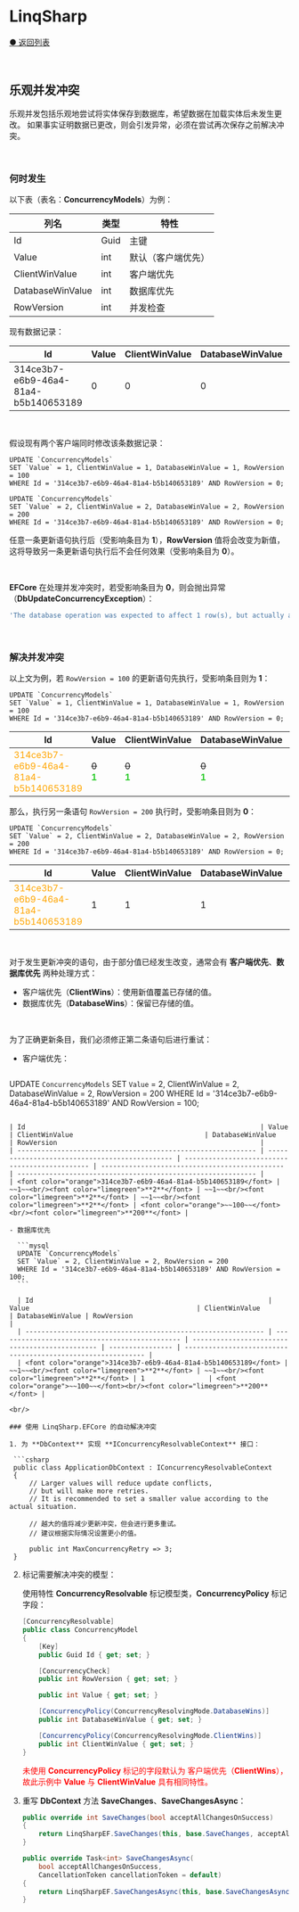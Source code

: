# LinqSharp

[● 返回列表](https://github.com/zmjack/LinqSharp/blob/master/README-CN.md)

<br/>

## 乐观并发冲突

乐观并发包括乐观地尝试将实体保存到数据库，希望数据在加载实体后未发生更改。 如果事实证明数据已更改，则会引发异常，必须在尝试再次保存之前解决冲突。

<br/>

### 何时发生

以下表（表名：**ConcurrencyModels**）为例：

| 列名             | 类型 | 特性               |
| ---------------- | ---- | ------------------ |
| Id               | Guid | 主键               |
| Value            | int  | 默认（客户端优先） |
| ClientWinValue   | int  | 客户端优先         |
| DatabaseWinValue | int  | 数据库优先         |
| RowVersion       | int  | 并发检查           |

现有数据记录：

| Id                                   | Value | ClientWinValue | DatabaseWinValue | RowVersion |
| ------------------------------------ | ----- | -------------- | ---------------- | ---------- |
| 314ce3b7-e6b9-46a4-81a4-b5b140653189 | 0     | 0              | 0                | 0          |

<br/>

假设现有两个客户端同时修改该条数据记录：

```mysql
UPDATE `ConcurrencyModels` 
SET `Value` = 1, ClientWinValue = 1, DatabaseWinValue = 1, RowVersion = 100 
WHERE Id = '314ce3b7-e6b9-46a4-81a4-b5b140653189' AND RowVersion = 0;
```

```mysql
UPDATE `ConcurrencyModels` 
SET `Value` = 2, ClientWinValue = 2, DatabaseWinValue = 2, RowVersion = 200 
WHERE Id = '314ce3b7-e6b9-46a4-81a4-b5b140653189' AND RowVersion = 0;
```

任意一条更新语句执行后（受影响条目为 **1**），**RowVersion** 值将会改变为新值，这将导致另一条更新语句执行后不会任何效果（受影响条目为 **0**）。

<br/>

**EFCore** 在处理并发冲突时，若受影响条目为 **0**，则会抛出异常（**DbUpdateConcurrencyException**）：

```powershell
'The database operation was expected to affect 1 row(s), but actually affected 0 row(s); '
```

<br/>

### 解决并发冲突

以上文为例，若 `RowVersion = 100` 的更新语句先执行，受影响条目则为 **1**：

```mysql
UPDATE `ConcurrencyModels` 
SET `Value` = 1, ClientWinValue = 1, DatabaseWinValue = 1, RowVersion = 100 
WHERE Id = '314ce3b7-e6b9-46a4-81a4-b5b140653189' AND RowVersion = 0;
```

| Id                                                           | Value                                          | ClientWinValue                                 | DatabaseWinValue                               | RowVersion                                                   |
| ------------------------------------------------------------ | ---------------------------------------------- | ---------------------------------------------- | ---------------------------------------------- | ------------------------------------------------------------ |
| <font color="orange">314ce3b7-e6b9-46a4-81a4-b5b140653189</font> | ~~0~~<br/><font color="limegreen">**1**</font> | ~~0~~<br/><font color="limegreen">**1**</font> | ~~0~~<br/><font color="limegreen">**1**</font> | <font color="orange">~~0~~</font><br/><font color="limegreen">**100**</font> |

那么，执行另一条语句 `RowVersion = 200` 执行时，受影响条目则为 **0**：

```mysql
UPDATE `ConcurrencyModels` 
SET `Value` = 2, ClientWinValue = 2, DatabaseWinValue = 2, RowVersion = 200 
WHERE Id = '314ce3b7-e6b9-46a4-81a4-b5b140653189' AND RowVersion = 0;
```

| Id                                                           | Value | ClientWinValue | DatabaseWinValue | RowVersion                   |
| ------------------------------------------------------------ | ----- | -------------- | ---------------- | ---------------------------- |
| <font color="orange">314ce3b7-e6b9-46a4-81a4-b5b140653189</font> | 1     | 1              | 1                | <font color="red">100</font> |

<br/>

对于发生更新冲突的语句，由于部分值已经发生改变，通常会有 **客户端优先**、**数据库优先** 两种处理方式：

- 客户端优先（**ClientWins**）：使用新值覆盖已存储的值。
- 数据库优先（**DatabaseWins**）：保留已存储的值。

<br/>

为了正确更新条目，我们必须修正第二条语句后进行重试：

- 客户端优先：

  ```mysql
UPDATE `ConcurrencyModels` 
    SET `Value` = 2, ClientWinValue = 2, DatabaseWinValue = 2, RowVersion = 200 
    WHERE Id = '314ce3b7-e6b9-46a4-81a4-b5b140653189' AND RowVersion = 100;
  ```
  
  | Id                                                           | Value                                          | ClientWinValue                                 | DatabaseWinValue                               | RowVersion                                                   |
| ------------------------------------------------------------ | ---------------------------------------------- | ---------------------------------------------- | ---------------------------------------------- | ------------------------------------------------------------ |
  | <font color="orange">314ce3b7-e6b9-46a4-81a4-b5b140653189</font> | ~~1~~<br/><font color="limegreen">**2**</font> | ~~1~~<br/><font color="limegreen">**2**</font> | ~~1~~<br/><font color="limegreen">**2**</font> | <font color="orange">~~100~~</font><br/><font color="limegreen">**200**</font> |

- 数据库优先

    ```mysql
    UPDATE `ConcurrencyModels` 
    SET `Value` = 2, ClientWinValue = 2, RowVersion = 200 
    WHERE Id = '314ce3b7-e6b9-46a4-81a4-b5b140653189' AND RowVersion = 100;
    ```

    | Id                                                           | Value                                          | ClientWinValue                                 | DatabaseWinValue | RowVersion                                                   |
    | ------------------------------------------------------------ | ---------------------------------------------- | ---------------------------------------------- | ---------------- | ------------------------------------------------------------ |
    | <font color="orange">314ce3b7-e6b9-46a4-81a4-b5b140653189</font> | ~~1~~<br/><font color="limegreen">**2**</font> | ~~1~~<br/><font color="limegreen">**2**</font> | 1                | <font color="orange">~~100~~</font><br/><font color="limegreen">**200**</font> |

<br/>

### 使用 LinqSharp.EFCore 的自动解决冲突

1. 为 **DbContext** 实现 **IConcurrencyResolvableContext** 接口：

   ```csharp
   public class ApplicationDbContext : IConcurrencyResolvableContext
   {
       // Larger values will reduce update conflicts,
       // but will make more retries.
       // It is recommended to set a smaller value according to the actual situation.
       
       // 越大的值将减少更新冲突，但会进行更多重试。
       // 建议根据实际情况设置更小的值。
       
       public int MaxConcurrencyRetry => 3;
   }
   ```

2. 标记需要解决冲突的模型：

   使用特性 **ConcurrencyResolvable** 标记模型类，**ConcurrencyPolicy** 标记字段：

   ```csharp
   [ConcurrencyResolvable]
   public class ConcurrencyModel
   {
       [Key]
       public Guid Id { get; set; }
   
       [ConcurrencyCheck]
       public int RowVersion { get; set; }
   
       public int Value { get; set; }
   
       [ConcurrencyPolicy(ConcurrencyResolvingMode.DatabaseWins)]
       public int DatabaseWinValue { get; set; }
   
       [ConcurrencyPolicy(ConcurrencyResolvingMode.ClientWins)]
       public int ClientWinValue { get; set; }
   }
   ```

   <font color="red">未使用 **ConcurrencyPolicy** 标记的字段默认为 客户端优先（**ClientWins**），故此示例中 **Value** 与 **ClientWinValue** 具有相同特性。</font>

3. 重写 **DbContext** 方法 **SaveChanges**、**SaveChangesAsync**：

   ```csharp
   public override int SaveChanges(bool acceptAllChangesOnSuccess)
   {
       return LinqSharpEF.SaveChanges(this, base.SaveChanges, acceptAllChangesOnSuccess);
   }
   
   public override Task<int> SaveChangesAsync(
       bool acceptAllChangesOnSuccess, 
       CancellationToken cancellationToken = default)
   {
       return LinqSharpEF.SaveChangesAsync(this, base.SaveChangesAsync, acceptAllChangesOnSuccess, cancellationToken);
   }
   ```

<br/>

